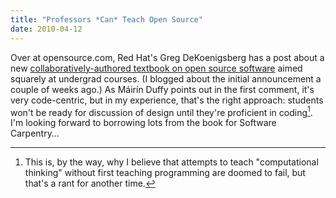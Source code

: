 ```yaml
---
title: "Professors *Can* Teach Open Source"
date: 2010-04-12
---
```

Over at opensource.com, Red Hat's Greg DeKoenigsberg has a post about a new <a href="http://opensource.com/education/10/4/can-professors-teach-open-source">collaboratively-authored textbook on open source software</a> aimed squarely at undergrad courses. (I blogged about the initial announcement a couple of weeks ago.) As Máirín Duffy points out in the first comment, it's very code-centric, but in my experience, that's the right approach: students won't be ready for discussion of design until they're proficient in coding[^1]. I'm looking forward to borrowing lots from the book for Software Carpentry…

[^1]: This is, by the way, why I believe that attempts to teach  "computational thinking" without first teaching programming are doomed  to fail, but that's a rant for another time.
